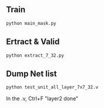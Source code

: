 ## Train
```bash
python main_mask.py
```

## Ertract & Valid 
```bash
python extract_7_32.py
```

## Dump Net list
```bash
python test_unit_all_layer_7x7_32.v
```
In the .v, Ctrl+F "layer2 done"